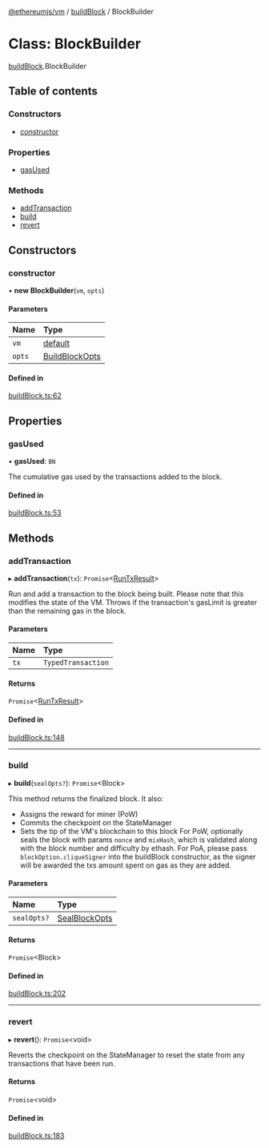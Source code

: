 [@ethereumjs/vm](../README.md) / [buildBlock](../modules/buildblock.md) / BlockBuilder

# Class: BlockBuilder

[buildBlock](../modules/buildblock.md).BlockBuilder

## Table of contents

### Constructors

- [constructor](buildblock.blockbuilder.md#constructor)

### Properties

- [gasUsed](buildblock.blockbuilder.md#gasused)

### Methods

- [addTransaction](buildblock.blockbuilder.md#addtransaction)
- [build](buildblock.blockbuilder.md#build)
- [revert](buildblock.blockbuilder.md#revert)

## Constructors

### constructor

• **new BlockBuilder**(`vm`, `opts`)

#### Parameters

| Name | Type |
| :------ | :------ |
| `vm` | [default](index.default.md) |
| `opts` | [BuildBlockOpts](../interfaces/buildblock.buildblockopts.md) |

#### Defined in

[buildBlock.ts:62](https://github.com/ethereumjs/ethereumjs-monorepo/blob/master/packages/vm/src/buildBlock.ts#L62)

## Properties

### gasUsed

• **gasUsed**: `BN`

The cumulative gas used by the transactions added to the block.

#### Defined in

[buildBlock.ts:53](https://github.com/ethereumjs/ethereumjs-monorepo/blob/master/packages/vm/src/buildBlock.ts#L53)

## Methods

### addTransaction

▸ **addTransaction**(`tx`): `Promise`<[RunTxResult](../interfaces/runtx.runtxresult.md)\>

Run and add a transaction to the block being built.
Please note that this modifies the state of the VM.
Throws if the transaction's gasLimit is greater than
the remaining gas in the block.

#### Parameters

| Name | Type |
| :------ | :------ |
| `tx` | `TypedTransaction` |

#### Returns

`Promise`<[RunTxResult](../interfaces/runtx.runtxresult.md)\>

#### Defined in

[buildBlock.ts:148](https://github.com/ethereumjs/ethereumjs-monorepo/blob/master/packages/vm/src/buildBlock.ts#L148)

___

### build

▸ **build**(`sealOpts?`): `Promise`<Block\>

This method returns the finalized block.
It also:
 - Assigns the reward for miner (PoW)
 - Commits the checkpoint on the StateManager
 - Sets the tip of the VM's blockchain to this block
For PoW, optionally seals the block with params `nonce` and `mixHash`,
which is validated along with the block number and difficulty by ethash.
For PoA, please pass `blockOption.cliqueSigner` into the buildBlock constructor,
as the signer will be awarded the txs amount spent on gas as they are added.

#### Parameters

| Name | Type |
| :------ | :------ |
| `sealOpts?` | [SealBlockOpts](../interfaces/buildblock.sealblockopts.md) |

#### Returns

`Promise`<Block\>

#### Defined in

[buildBlock.ts:202](https://github.com/ethereumjs/ethereumjs-monorepo/blob/master/packages/vm/src/buildBlock.ts#L202)

___

### revert

▸ **revert**(): `Promise`<void\>

Reverts the checkpoint on the StateManager to reset the state from any transactions that have been run.

#### Returns

`Promise`<void\>

#### Defined in

[buildBlock.ts:183](https://github.com/ethereumjs/ethereumjs-monorepo/blob/master/packages/vm/src/buildBlock.ts#L183)
